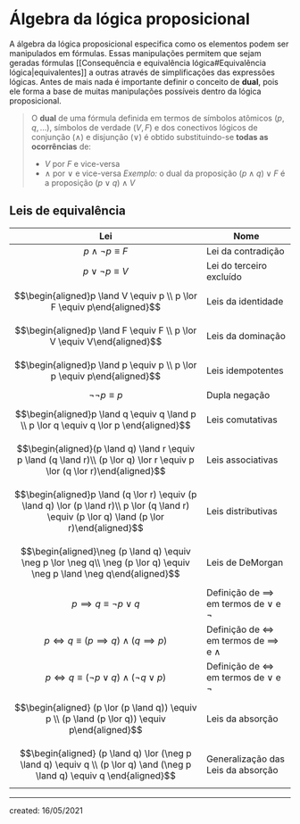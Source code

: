 # Álgebra da lógica proposicional
A álgebra da lógica proposicional especifica como os elementos podem ser manipulados em fórmulas. Essas manipulações permitem que sejam geradas fórmulas [[Consequência e equivalência lógica#Equivalência lógica|equivalentes]] a outras através de simplificações das expressões lógicas.
Antes de mais nada é importante definir o conceito de **dual**, pois ele forma a base de muitas manipulações possíveis dentro da lógica proposicional.

> O **dual** de uma fórmula definida em termos de símbolos atômicos $(p, q, \dots)$, símbolos de verdade $(V, F)$ e dos conectivos lógicos de conjunção $(\land)$ e disjunção $(\lor)$ é obtido substituindo-se **todas as ocorrências** de:
>- $V$ por $F$ e vice-versa
>- $\land$ por $\lor$ e vice-versa
> *Exemplo:* o dual da proposição $(p \land q) \lor F$ é a proposição $(p \lor q) \land V$

## Leis de equivalência
|                                                                       Lei                                                                        | Nome                                                  |
|:------------------------------------------------------------------------------------------------------------------------------------------------:| ----------------------------------------------------- |
|                                                            $p \land \neg p \equiv F$                                                             | Lei da contradição                                    |
|                                                             $p \lor \neg p \equiv V$                                                             | Lei do terceiro excluído                              |
|                                     $$\begin{aligned}p \land V \equiv p \\ p \lor F \equiv p\end{aligned}$$                                      | Leis da identidade                                    |
|                                     $$\begin{aligned}p \land F \equiv F \\ p \lor V \equiv V\end{aligned}$$                                      | Leis da dominação                                     |
|                                     $$\begin{aligned}p \land p \equiv p \\ p \lor p \equiv p\end{aligned}$$                                      | Leis idempotentes                                     |
|                                                              $\neg\neg p \equiv p$                                                               | Dupla negação                                         |
|                             $$\begin{aligned}p \land q \equiv q \land p \\ p \lor q \equiv q \lor p \end{aligned}$$                              | Leis comutativas                                      |
|           $$\begin{aligned}(p \land q) \land r \equiv  p \land (q \land r)\\ (p \lor q) \lor r \equiv p \lor (q \lor r)\end{aligned}$$           | Leis associativas                                     |
| $$\begin{aligned}p \land (q \lor r) \equiv  (p \land q) \lor (p \land r)\\ p  \lor (q \land r) \equiv (p \lor q) \land (p \lor r)\end{aligned}$$ | Leis distributivas                                    |
|             $$\begin{aligned}\neg (p \land q) \equiv \neg p \lor \neg q\\ \neg (p \lor q) \equiv \neg p \land \neg q\end{aligned}$$              | Leis de DeMorgan                                      |
|                                                       $p \implies q \equiv \neg p \lor q$                                                        | Definição de $\implies$ em termos de $\lor$ e $\neg$  |
|                                              $p \iff q \equiv (p \implies q) \land (q \implies p)$                                               | Definição de $\iff$ em termos de $\implies$ e $\land$ |
|                                             $p \iff q \equiv (\neg p \lor q) \land (\neg q \lor p)$                                              | Definição de $\iff$ em termos de $\lor$ e $\neg$      |
|                         $$\begin{aligned} (p \lor (p \land q)) \equiv p \\ (p \land (p \lor q)) \equiv p\end{aligned}$$                          | Leis da absorção                                      |
|            $$\begin{aligned} (p \land q) \lor (\neg p \land q) \equiv q \\ (p \lor q) \and (\neg p \land q) \equiv q \end{aligned}$$             | Generalização das Leis da absorção                    |


---

created: 16/05/2021
